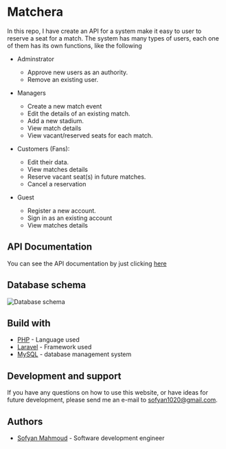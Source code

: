 Matchera
=============
In this repo, I have create an API for a system make it easy to user to reserve a seat for a match.
The system has many types of users, each one of them has its own functions, like the following

* Adminstrator
    * Approve new users as an authority.
    * Remove an existing user.

* Managers
    * Create a new match event
    * Edit the details of an existing match.
    * Add a new stadium.
    * View match details
    * View vacant/reserved seats for each match.

* Customers (Fans):
    * Edit their data.
    * View matches details
    * Reserve vacant seat(s) in future matches.
    * Cancel a reservation

* Guest
    * Register a new account.
    * Sign in as an existing account
    * View matches details


## API Documentation
You can see the API documentation by just clicking [here](https://docs0.herokuapp.com/#introduction)

## Database schema

![Database schema](https://github.com/sofyanmahmoud0000/matchera/blob/master/public/ReadmeImages/schema.png)

## Build with 
* [PHP](https://www.php.net/) - Language used
* [Laravel](https://laravel.com/) - Framework used
* [MySQL](https://dev.mysql.com/doc/refman/8.0/en/what-is-mysql.html) - database management system

## Development and support 
If you have any questions on how to use this website, or have ideas for future development, 
please send me an e-mail to sofyan1020@gmail.com.


## Authors
* [Sofyan Mahmoud](https://github.com/sofyanmahmoud0000) - Software development engineer
